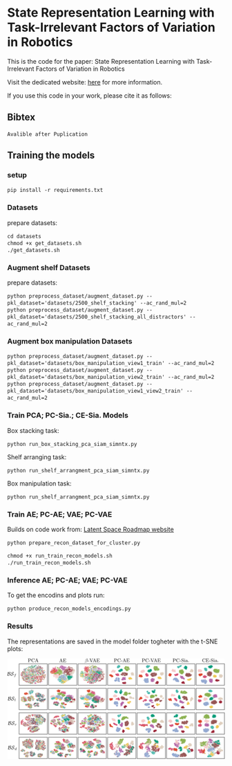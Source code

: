 # State Representation Learning with Task-Irrelevant Factors of Variation in Robotics
This is the code for the paper: State Representation Learning with Task-Irrelevant Factors of Variation in Robotics

Visit the dedicated website: [here](https://anonymous-submission1337.github.io/website/) for more information.

If you use this code in your work, please cite it as follows:


## Bibtex

```
Avalible after Puplication
```

## Training the models

### setup

```
pip install -r requirements.txt
```

### Datasets
prepare datasets:
```
cd datasets
chmod +x get_datasets.sh
./get_datasets.sh
```

### Augment shelf Datasets
prepare datasets:
```
python preprocess_dataset/augment_dataset.py --pkl_dataset='datasets/2500_shelf_stacking' --ac_rand_mul=2
python preprocess_dataset/augment_dataset.py --pkl_dataset='datasets/2500_shelf_stacking_all_distractors' --ac_rand_mul=2
```

### Augment box manipulation Datasets
```
python preprocess_dataset/augment_dataset.py --pkl_dataset='datasets/box_manipulation_view1_train' --ac_rand_mul=2
python preprocess_dataset/augment_dataset.py --pkl_dataset='datasets/box_manipulation_view2_train' --ac_rand_mul=2
python preprocess_dataset/augment_dataset.py --pkl_dataset='datasets/box_manipulation_view1_view2_train' --ac_rand_mul=2
```



### Train PCA; PC-Sia.; CE-Sia. Models
Box stacking task:

```
python run_box_stacking_pca_siam_simntx.py
```

Shelf arranging task:
```
python run_shelf_arrangment_pca_siam_simntx.py
```

Box manipulation task:
```
python run_shelf_arrangment_pca_siam_simntx.py
```

### Train AE; PC-AE; VAE; PC-VAE

Builds on code work from: [Latent Space Roadmap website](https://visual-action-planning.github.io/lsr/)
```
python prepare_recon_dataset_for_cluster.py
```

```
chmod +x run_train_recon_models.sh
./run_train_recon_models.sh
```

### Inference AE; PC-AE; VAE; PC-VAE
To get the encodins and plots run:

```
python produce_recon_models_encodings.py
```


### Results

The representations are saved in the model folder togheter with the t-SNE plots:

![plots example](box_stacking.png)



